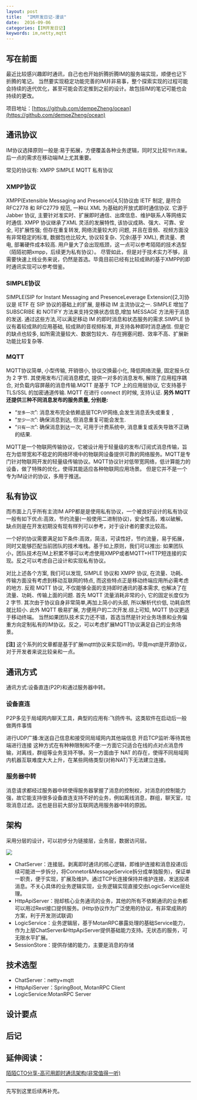 ```yaml
---
layout: post
title:  "IM开发日记-漫谈"
date:  2016-09-06
categories: [IM开发日记]
keywords: im,netty,mqtt
---
```


## 写在前面

最近比较感兴趣即时通讯，自己也也开始折腾折腾IM的服务端实现，顺便也记下折腾的笔记。
当然要实现稳定功能完善的IM并非易事，整个探索实现的过程可能会持续的迭代优化，甚至可能会否定推到之前的设计。故包括IM的笔记可能也会持续的更改。

项目地址：[https://github.com/dempeZheng/ocean](https://github.com/dempeZheng/ocean)

<!-- More-->
## 通讯协议

IM协议选择原则一般是:易于拓展，方便覆盖各种业务逻辑，同时又比较`节约流量`。后一点的需求在移动端IM上尤其重要。

常见的协议有:
XMPP
SIMPLE
MQTT
私有协议

### XMPP协议
XMPP(Extensible Messaging and Presence)[4,5]协议由 IETF 制定, 是符合 RFC2778 和 RFC2779 规范, 一种以 XML 为基础的开放式即时通信协议. 它源于Jabber 协议, 主要针对准实时、扩展即时通信、出席信息、维护联系人等网络实时通信. XMPP 协议继承了XML 灵活的发展特性, 该协议成熟、强大、可靠、安全, 可扩展性强; 但存在重复转发, 网络流量较大的
问题, 并且在音频、视频方面没有非常稳定的标准, 数据包也比较大, 协议较复杂、冗余(基于 XML), 费流量、费电, 部署硬件成本较高. 用户量大了会出现瓶颈，这一点可以参考陌陌的技术选型（陌陌初期xmpp，后续更为私有协议）。
尽管如此，但是对于技术实力不够，且需要快速上线业务来说，仍然是首选。毕竟目前已经有比较成熟的基于XMPP的即时通讯实现可以参考借鉴。

### SIMPLE协议
SIMPLE(SIP for Instant Messaging and PresenceLeverage Extension)[2,3]协议是 IETF 在 SIP 协议的基础上的扩展, 是移动 IM 主流协议之一. SIMPLE 增加了SUBSCRIBE 和 NOTIFY 方法来支持交换状态信息,增加 MESSAGE 方法用于消息的发送. 通过这些方法,可以满足移动 IM 的即时消息和状态服务的需求.SIMPLE 协议有着较成熟的应用基础, 较成熟的音视频标准, 并支持各种即时消息通信. 但是它的缺点也较多, 如所需流量较大、数据包较大、存在拥塞问题、效率不高、扩展新功能比较复杂等. 

### MQTT

MQTT协议简单, 小型传输, 开销很小, 协议交换最小化, 降低网络流量, 固定报头仅为 2 字节. 其使用发布/订阅消息模式, 提供一对多的消息发布, 解除了应用程序耦合, 对负载内容屏蔽的消息传输.MQTT 是基于 TCP 上的应用层协议, 它支持基于TLS/SSL 的加密通道传输. MQTT 在进行 connect 的时候, 支持认证. 
**另外 MQTT 还提供三种不同消息发布的服务质量, 分别是:**

-  “`至多一次`”: 消息发布完全依赖底层TCP/IP网络,会发生消息丢失或重复 ,
- “`至少一次`”: 确保消息到达, 但消息重复可能会发生.
-  “`只有一次`”: 确保消息到达一次, 可用于计费系统中, 消息重复或丢失导致不正确的结果.
 
MQTT是一个物联网传输协议，它被设计用于轻量级的发布/订阅式消息传输，旨在为低带宽和不稳定的网络环境中的物联网设备提供可靠的网络服务。MQTT是专门针对物联网开发的轻量级传输协议。MQTT协议针对低带宽网络，低计算能力的设备，做了特殊的优化，使得其能适应各种物联网应用场景。
但是它并不是一个专为IM设计的协议，多用于推送。


## 私有协议

而市面上几乎所有主流IM APP都是是使用私有协议，一个被良好设计的私有协议一般有如下优点:高效，节约流量(一般使用二进制协议)，安全性高，难以破解。缺点则是在开发初期没有现有样列可以参考，对于设计者的要求比较高。


一个好的协议需要满足如下条件:高效，简洁，可读性好，节约流量，易于拓展，同时又能够匹配当前团队的技术堆栈。基于如上原则，我们可以推出: 如果团队小，团队技术在IM上积累不够可以考虑使用XMPP或者MQTT+HTTP短连接的实现。反之可以考虑自己设计和实现私有协议。


对比上述各个方案, 我们可以发现, SIMPLE 协议和 XMPP 协议, 在流量、功耗、传输方面没有考虑到移动互联网的特点, 而这些特点正是移动终端应用所必需考虑的地方. 反观 MQTT 协议, 不仅能够全面的支持即时通讯的基本需求, 也解决了在流量、功耗、传输上面的问题. 首先 MQTT 流量消耗非常的小, 它的固定长度仅为 2 字节. 其次由于协议自身非常简单,再加上简小的头部, 所以解析代价低, 功耗自然就比较小. 此外 MQTT 极易扩展, 方便用户的二次开发.综上可知, MQTT 协议更适于移动终端。
当然如果团队技术实力还不错，首选当然是针对业务场景和业务偏重方向定制私有的IM协议。反之，可以考虑扩展MQTT协议满足自己的业务场景。


**[注]** 这个系列的文章都是基于扩展mqttt协议来实现im的。毕竟mqtt是开源协议，对于开发者来说比较亲和一点。

## 通讯方式
通讯方式:设备直连(P2P)和通过服务器中转。
### 设备直连

P2P多见于局域网内聊天工具，典型的应用有:飞鸽传书。这类软件在启动后一般做两件事情

进行UDP广播:发送自己信息和接受同局域网内其他端信息
开启TCP监听:等待其他端进行连接
这种方式在有种种限制和不便:一方面它只适合在线的点对点消息传输，对离线，群组等业务支持不够。另一方面由于 NAT 的存在，使得不同局域网内机器互联难度大大上升，在某些网络类型(对称NAT)下无法建立连接。

### 服务器中转
消息请求都经过服务器中转使得服务器掌握了消息的控制权，对消息的控制能力强，故它能支持很多设备直连支持不好的业务，例如离线消息，群组，聊天室，垃圾消息过滤。这也是目前大部分互联网选用服务器中转的原因。

## 架构
采用分层的设计，可以初步分为链接层，业务层，数据访问层。

![](/images/im/chat-info.png)

- ChatServer：连接层。剥离即时通讯的核心逻辑，即维护连接和消息投递(后续可能进一步拆分，将Connetor&MessageService拆分成单独服务)，保证单一职责，便于实现，扩展及维护。通过TCP长连接保持并维护连接，发送投递消息。不关心具体的业务逻辑实现，业务逻辑实现直接交由LogicService层处理。
- HttpApiServer：抛却核心业务通讯的业务，其他的所有不依赖通讯的业务都可以用过Rest接口提供服务。(Http协议作为广泛使用的协议，有非常成熟的方案，利于开发测试联调)
- LogicService：业务逻辑层，基于MotanRPC暴露处理的基础Service能力，作为上层ChatServer&HttpApiServer提供基础能力支持。无状态的服务，可无限水平扩展。
- SessionStore：提供存储的能力，主要是消息的存储

## 技术选型
- ChatServer：netty+mqtt
- HttpApiServer：SpringBoot, MotanRPC Client
- LogicService:MotanRPC Server

## 设计要点


## 后记

## 延伸阅读：

[陌陌CTO分享-高可用即时通讯架构(非常值得一听)](http://www.infoq.com/cn/presentations/high-availability-instant-communication-architecture)

----
先写到这里后续再补充。

